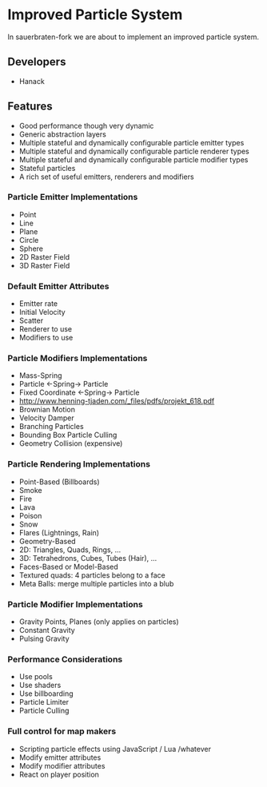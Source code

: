 # Improved Particle System

In sauerbraten-fork we are about to implement an improved particle system.

## Developers

* Hanack

## Features

* Good performance though very dynamic
* Generic abstraction layers
 * Multiple stateful and dynamically configurable particle emitter types
 * Multiple stateful and dynamically configurable particle renderer types
 * Multiple stateful and dynamically configurable particle modifier types
* Stateful particles
* A rich set of useful emitters, renderers and modifiers

### Particle Emitter Implementations

* Point
* Line
* Plane
* Circle
* Sphere
* 2D Raster Field
* 3D Raster Field

### Default Emitter Attributes

* Emitter rate
* Initial Velocity
* Scatter
* Renderer to use
* Modifiers to use

### Particle Modifiers Implementations

* Mass-Spring
 * Particle <-Spring-> Particle
 * Fixed Coordinate <-Spring-> Particle
 * http://www.henning-tjaden.com/_files/pdfs/projekt_618.pdf
* Brownian Motion
* Velocity Damper
* Branching Particles
* Bounding Box Particle Culling
* Geometry Collision (expensive)

### Particle Rendering Implementations

* Point-Based (Billboards)
 * Smoke
 * Fire
 * Lava
 * Poison
 * Snow
 * Flares (Lightnings, Rain)
* Geometry-Based
 * 2D: Triangles, Quads, Rings, ...
 * 3D: Tetrahedrons, Cubes, Tubes (Hair), ...
* Faces-Based or Model-Based
 * Textured quads: 4 particles belong to a face
 * Meta Balls: merge multiple particles into a blub

### Particle Modifier Implementations

* Gravity Points, Planes (only applies on particles)
 * Constant Gravity
 * Pulsing Gravity

### Performance Considerations

* Use pools
* Use shaders
* Use billboarding
* Particle Limiter
* Particle Culling

### Full control for map makers

* Scripting particle effects using JavaScript / Lua /whatever
* Modify emitter attributes
* Modify modifier attributes
* React on player position
